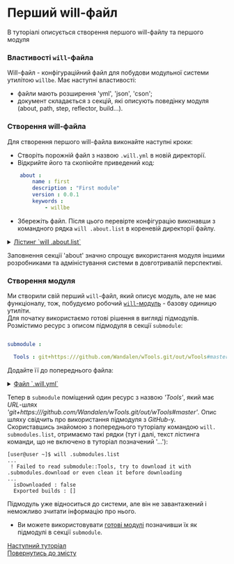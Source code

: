 # Перший will-файл

В туторіалі описується створення першого will-файлу та першого модуля

### <a name="will-file-futures"></a> Властивості `will`-файла
Will-файл - конфігураційний файл для побудови модульної системи утилітою `willbe`.
Має наступні властивості:
- файли мають розширення 'yml', 'json', 'cson';
- документ складається з секцій, які описують поведінку модуля (about, path, step, reflector, build...).  

### <a name="will-file-creation"></a> Створення will-файла
Для створення першого will-файла виконайте наступні кроки:
- Cтворіть порожній файл з назвою `.will.yml` в новій директорії.
- Відкрийте його та скопіюйте приведений код:
```yaml
    about :
        name : first
        description : "First module"
        version : 0.0.1
        keywords :
            - willbe
```
- Збережіть файл.
Після цього перевірте конфігурацію виконавши з командного рядка `will .about.list` в кореневій директорії файлу.
<details>
  <summary><u>Лістинг `will .about.list`</u></summary>

  ```
[user@user ~]$ will .about.list
Request ".about.list"
  . Read : /path_to_file/.will.yml
. Read 1 will-files in 0.109s
About
 name : 'first'
 description : 'First module'
 version : '0.0.1'
 enabled : 1
 keywords :
   'willbe'

```

</details>

Заповнення секції 'about' значно спрощує використання модуля іншими розробниками та адміністування системи в довготривалій перспективі.  

### <a name="first-modules"></a> Створення модуля  
Ми створили свій перший `will`-файл, який описує модуль, але не має функціоналу, тож, побудуємо робочий [`will`-модуль](Concepts.md#module) - базову одиницю утиліти.  
Для початку використаємо готові рішення в вигляді підмодулів. Розмістимо ресурс з описом підмодуля в секції `submodule`:  

```yaml

submodule :

  Tools : git+https:///github.com/Wandalen/wTools.git/out/wTools#master

```

Додайте її до попереднього файла:  

<details>  
  <summary><u>Файл `.will.yml`</u></summary>

```yaml

about :

    name : first
    description : "First module"
    version : 0.0.1
    keywords :
        - willbe

submodule :

    Tools : git+https:///github.com/Wandalen/wTools.git/out/wTools#master

```

</details>

<p> </p>

Тепер в `submodule` поміщений один ресурс з назвою _'Tools'_, який має _URL_-шлях _'git+https:///github.com/Wandalen/wTools.git/out/wTools#master'_. Опис шляху свідчить про використання підмодуля з _GitHub_-у.  
Скориставшись знайомою з попереднього туторіалу командою `will. submodules.list`, отримаємо такі рядки (тут і далі, текст лістинга команди, що не включено в туторіал позначений '...'):

```
[user@user ~]$ will .submodules.list
...
 ! Failed to read submodule::Tools, try to download it with .submodules.download or even clean it before downloading
...
  isDownloaded : false
  Exported builds : []

```

Підмодуль уже відноситься до системи, але він не завантажений і неможливо зчитати інформацію про нього.

- Ви можете використовувати [готові модулі](#first-modules) позначивши їх як підмодулі в секції `submodule`.

[Наступний туторіал](SubmodulesImporting.md)   
[Повернутись до змісту](../README.md#tutorials)
